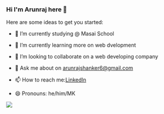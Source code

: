 ### Hi I'm Arunraj here 👋

Here are some ideas to get you started:

- 🔭 I’m currently studying @ Masai School




- 🌱 I’m currently learning more on web dvelopment






- 👯 I’m looking to collaborate on a web developing company





- 💬 Ask me about on arunrajshanker6@gmail.com






- 📫 How to reach me:[LinkedIn](https://www.linkedin.com/in/arunraj-mk-45241b237/) 



- 😄 Pronouns: he/him/MK



<img src="https://github-readme-stats.vercel.app/api?username=ArunrajMK&&show_icons=true&title_color=ffffff&icon_color=bb2acf&text_color=daf7dc&bg_color=151515"/>

